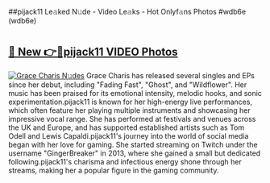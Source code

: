 ##pijack11 Le𝚊ked N𝚞de - Video Le𝚊ks - Hot Onlyf𝚊ns Photos #wdb6e (wdb6e)

# <h2><a href="https://mediaupload.pro?title=pijack11&ref=9FEB">🔗 New 👉🔴pijack11 VIDEO Photos</a></h2>

[![Grace Charis N𝚞des](https://i.imgur.com/rIISA9y.gif)](https://mediaupload.pro?title=pijack11&ref=9FEB)
Grace Charis has released several singles and EPs since her debut, including "Fading Fast", "Ghost", and "Wildflower". Her music has been praised for its emotional intensity, melodic hooks, and sonic experimentation.pijack11 is known for her high-energy live performances, which often feature her playing multiple instruments and showcasing her impressive vocal range. She has performed at festivals and venues across the UK and Europe, and has supported established artists such as Tom Odell and Lewis Capaldi.pijack11's journey into the world of social media began with her love for gaming. She started streaming on Twitch under the username "GingerBreaker" in 2013, where she gained a small but dedicated following.pijack11's charisma and infectious energy shone through her streams, making her a popular figure in the gaming community.
